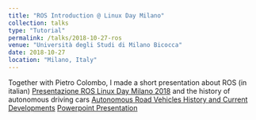 ```yaml
---
title: "ROS Introduction @ Linux Day Milano"
collection: talks
type: "Tutorial"
permalink: /talks/2018-10-27-ros
venue: "Università degli Studi di Milano Bicocca"
date: 2018-10-27
location: "Milano, Italy"
---
```


Together with Pietro Colombo, I made a short presentation about ROS (in italian) [Presentazione ROS Linux Day Milano 2018](../files/ROSLinuxDay.pdf) and the history of autonomous driving cars [Autonomous Road Vehicles History and Current Developments](../files/HistoryAutonomousDriving.pdf) [Powerpoint Presentation](https://drive.google.com/file/d/1jTFNfv_t99lA19m669ZwALcL3f0FpGza/view?usp=sharing)
